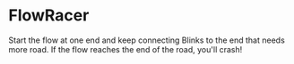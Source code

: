 # FlowRacer
Start the flow at one end and keep connecting Blinks to the end that needs more road. If the flow reaches the end of the road, you'll crash!
